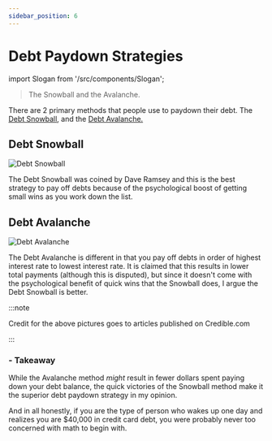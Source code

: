 ```yaml
---
sidebar_position: 6
---
```


# Debt Paydown Strategies

import Slogan from '/src/components/Slogan';

>The Snowball and the Avalanche.

There are 2 primary methods that people use to paydown their debt. The [Debt Snowball](https://www.ramseysolutions.com/debt/how-the-debt-snowball-method-works), and the [Debt Avalanche.](https://www.nerdwallet.com/article/finance/what-is-a-debt-avalanche)

## Debt Snowball

![Debt Snowball](/img/method-snowball.svg)

The Debt Snowball was coined by Dave Ramsey and this is the best strategy to pay off debts because of the psychological boost of getting small wins as you work down the list.

## Debt Avalanche

![Debt Avalanche](/img/method-avalanche.svg)

The Debt Avalanche is different in that you pay off debts in order of highest interest rate to lowest interest rate. It is claimed that this results in lower total payments (although this is disputed), but since it doesn't come with the psychological benefit of quick wins that the Snowball does, I argue the Debt Snowball is better.

:::note 

Credit for the above pictures goes to articles published on Credible.com

:::

### - Takeaway

While the Avalanche method *might* result in fewer dollars spent paying down your debt balance, the quick victories of the Snowball method make it the superior debt paydown strategy in my opinion.

And in all honestly, if you are the type of person who wakes up one day and realizes you are $40,000 in credit card debt, you were probably never too concerned with math to begin with.

<Slogan/>